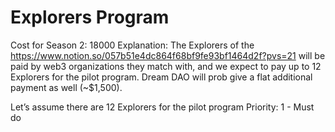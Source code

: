# Explorers Program

Cost for Season 2: 18000
Explanation: The Explorers of the https://www.notion.so/057b51e4dc864f68bf9fe93bf1464d2f?pvs=21 will be paid by web3 organizations they match with, and we expect to pay up to 12 Explorers for the pilot program. Dream DAO will prob give a flat additional payment as well (~$1,500).

Let’s assume there are 12 Explorers for the pilot program
Priority: 1 - Must do